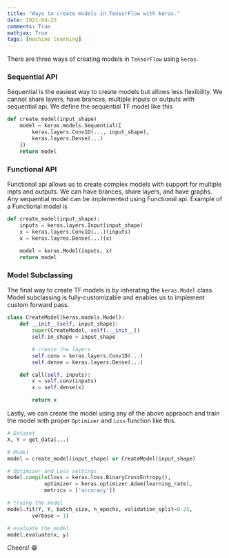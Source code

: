```yaml
---
title: "Ways to create models in TensorFlow with keras."
date: 2021-04-25
comments: True
mathjax: True
tags: [machine learning]
---
```


There are three ways of creating models in `TensorFlow` using `keras`.

### Sequential API

Sequential is the easiest way to create models but allows less flexibility. We cannot share layers, have brances, multiple inputs or outputs
with sequential api. We define the sequential TF model like this
```python
def create_model(input_shape)
    model = keras.models.Sequential([
        keras.layers.Conv1D(..., input_shape),
        keras.layers.Dense(...)
    ])
    return model
```

### Functional API

Functional api allows us to create complex models with support for multiple inpts and outputs. We can have brances, share layers, and have graphs.
Any sequential model can be implemented using Functional api. Example of a Functional model is 
```python
def create_model(input_shape):
    inputs = keras.layers.Input(input_shape)
    x = keras.layers.Conv1D(...)(inputs)
    x = keras.layres.Dense(...)(x)
    
    model = keras.Model(inputs, x)
    return model
```

### Model Subclassing

The final way to create TF models is by inherating the `keras.Model` class. Model subclassing is fully-customizable and enables us to implement custom forward pass. 
```python
class CreateModel(keras.models.Model):
    def __init__(self, input_shape):
        super(CreateModel, self).__init__()
        self.in_shape = input_shape

        # create the layers
        self.conv = keras.layers.Conv1D(...)
        self.dense = keras.layers.Dense(...)

    def call(self, inputs):
        x = self.conv(inputs)
        x = self.dense(x)

        return x
```

Lastly, we can create the model using any of the above appraoch and train the model with proper `Optimizer` and `Loss` function like this.
```python
# Dataset
X, Y = get_data(...) 

# Model
model = create_model(input_shape) or CreateModel(input_shape)

# Optimizer and Loss settings
model.compile(loss = keras.loss.BinaryCrossEntropy(), 
            optimizer = keras.optimizer.Adam(learning_rate),
            metrics = ['accuracy'])

# traing the model
model.fit(Y, Y, batch_size, n_epochs, validation_split=0.25, 
        verbose = 1)

# evaluate the model
model.evaluate(x, y)
```

Cheers! :grin: